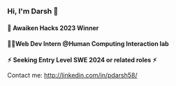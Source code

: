 ### Hi, I'm Darsh 👋
#### 🎉 Awaiken Hacks 2023 Winner
#### 👨‍💻Web Dev Intern @Human Computing Interaction lab
#### ⚡︎ Seeking Entry Level SWE 2024 or related roles ⚡︎

Contact me: http://linkedin.com/in/pdarsh58/









